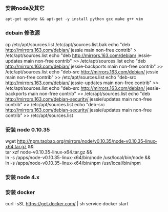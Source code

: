 

### 安装node及其它
	apt-get update && apt-get -y install python gcc make g++ vim

### debain 修改源


 cp /etc/apt/sources.list /etc/apt/sources.list.bak
 echo "deb http://mirrors.163.com/debian/ jessie main non-free contrib" > /etc/apt/sources.list
 echo "deb http://mirrors.163.com/debian/ jessie-updates main non-free contrib" >> /etc/apt/sources.list
 echo "deb http://mirrors.163.com/debian/ jessie-backports main non-free contrib" >> /etc/apt/sources.list
 echo "deb-src http://mirrors.163.com/debian/ jessie main non-free contrib" >> /etc/apt/sources.list
 echo "deb-src http://mirrors.163.com/debian/ jessie-updates main non-free contrib" >> /etc/apt/sources.list
 echo "deb-src http://mirrors.163.com/debian/ jessie-backports main non-free contrib" >> /etc/apt/sources.list
 echo "deb http://mirrors.163.com/debian-security/ jessie/updates main non-free contrib" >> /etc/apt/sources.list
 echo "deb-src http://mirrors.163.com/debian-security/ jessie/updates main non-free contrib" >> /etc/apt/sources.list

### 安装 node 0.10.35
wget http://npm.taobao.org/mirrors/node/v0.10.35/node-v0.10.35-linux-x64.tar.gz && \
	tar xzf node-v0.10.35-linux-x64.tar.gz && \
	ln -s /apps/node-v0.10.35-linux-x64/bin/node /usr/local/bin/node && \
	ln -s /apps/node-v0.10.35-linux-x64/bin/npm /usr/local/bin/npm

### 安装 node 4.x



### 安装 docker
curl -sSL https://get.docker.com/ | sh
service docker start
